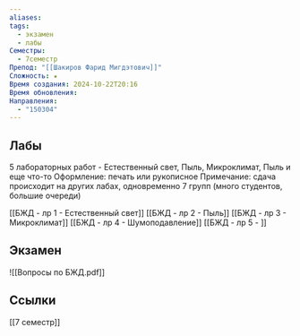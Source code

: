 ```yaml
---
aliases: 
tags:
  - экзамен
  - лабы
Семестры:
  - 7семестр
Препод: "[[Шакиров Фарид Мигдэтович]]"
Сложность: ★
Время создания: 2024-10-22T20:16
Время обновления: 
Направления:
  - "150304"
---
```

## Лабы

5 лабораторных работ - Естественный свет, Пыль, Микроклимат, Пыль и еще что-то
Оформление: печать или рукописное
Примечание: сдача происходит на других лабах, одновременно 7 групп (много студентов, большие очереди)

[[БЖД - лр 1 - Естественный свет]]
[[БЖД - лр 2 - Пыль]]
[[БЖД - лр 3 - Микроклимат]]
[[БЖД - лр 4 - Шумоподавление]]
[[БЖД - лр 5 - ]]
## Экзамен

![[Вопросы по БЖД.pdf]]

## Ссылки

[[7 семестр]]
